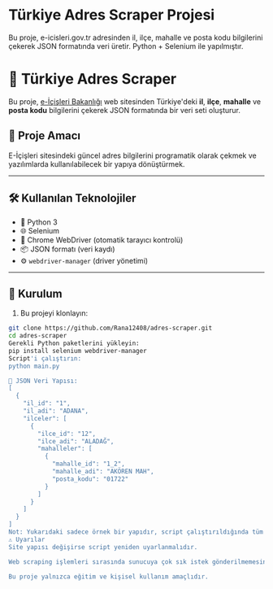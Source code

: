 # Türkiye Adres Scraper Projesi

Bu proje, e-icisleri.gov.tr adresinden il, ilçe, mahalle ve posta kodu bilgilerini çekerek JSON formatında veri üretir.
Python + Selenium ile yapılmıştır.
# 📌 Türkiye Adres Scraper

Bu proje, [e-İçişleri Bakanlığı](https://www.e-icisleri.gov.tr/Anasayfa/MulkiIdariBolumleri.aspx) web sitesinden Türkiye'deki **il**, **ilçe**, **mahalle** ve **posta kodu** bilgilerini çekerek JSON formatında bir veri seti oluşturur.

## 🎯 Proje Amacı

E-İçişleri sitesindeki güncel adres bilgilerini programatik olarak çekmek ve yazılımlarda kullanılabilecek bir yapıya dönüştürmek.

---

## 🛠 Kullanılan Teknolojiler

- 🐍 Python 3
- 🌐 Selenium
- 🧭 Chrome WebDriver (otomatik tarayıcı kontrolü)
- 📦 JSON formatı (veri kaydı)
- ⚙️ `webdriver-manager` (driver yönetimi)

---

## 🔧 Kurulum

1. Bu projeyi klonlayın:

```bash
git clone https://github.com/Rana12408/adres-scraper.git
cd adres-scraper
Gerekli Python paketlerini yükleyin:
pip install selenium webdriver-manager
Script'i çalıştırın:
python main.py

📁 JSON Veri Yapısı:
[
  {
    "il_id": "1",
    "il_adi": "ADANA",
    "ilceler": [
      {
        "ilce_id": "12",
        "ilce_adi": "ALADAĞ",
        "mahalleler": [
          {
            "mahalle_id": "1_2",
            "mahalle_adi": "AKÖREN MAH",
            "posta_kodu": "01722"
          }
        ]
      }
    ]
  }
]
Not: Yukarıdaki sadece örnek bir yapıdır, script çalıştırıldığında tüm iller ve ilçeler için veri elde edilir.
⚠️ Uyarılar
Site yapısı değişirse script yeniden uyarlanmalıdır.

Web scraping işlemleri sırasında sunucuya çok sık istek gönderilmemesine dikkat edilmelidir.

Bu proje yalnızca eğitim ve kişisel kullanım amaçlıdır.
